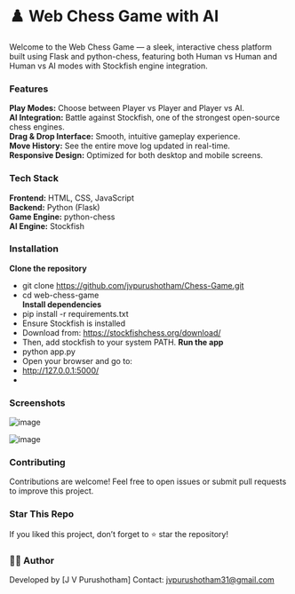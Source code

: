 # ♟️ Web Chess Game with AI

Welcome to the Web Chess Game — a sleek, interactive chess platform built using Flask and python-chess, featuring both Human vs Human and Human vs AI modes with Stockfish engine integration.

### Features

**Play Modes:** Choose between Player vs Player and Player vs AI.     
**AI Integration:** Battle against Stockfish, one of the strongest open-source chess engines.      
**Drag & Drop Interface:** Smooth, intuitive gameplay experience.      
**Move History:** See the entire move log updated in real-time.      
**Responsive Design:** Optimized for both desktop and mobile screens.     

### Tech Stack

**Frontend:** HTML, CSS, JavaScript        
**Backend:** Python (Flask)      
**Game Engine:** python-chess      
**AI Engine:** Stockfish   

### Installation      

**Clone the repository**   
- git clone https://github.com/jvpurushotham/Chess-Game.git     
- cd web-chess-game      
**Install dependencies**     
- pip install -r requirements.txt     
- Ensure Stockfish is installed     
- Download from: https://stockfishchess.org/download/    
- Then, add stockfish to your system PATH. 
**Run the app**       
- python app.py       
- Open your browser and go to:     
- http://127.0.0.1:5000/     
- 
### Screenshots

![image](https://github.com/user-attachments/assets/68f1e4e5-405d-49c1-b3f7-d46cae709253)

![image](https://github.com/user-attachments/assets/bc8759e3-0a79-4ed3-97c8-76c61e1b5873)
 
### Contributing

Contributions are welcome! Feel free to open issues or submit pull requests to improve this project.

### Star This Repo

If you liked this project, don’t forget to ⭐ star the repository!

### 👨‍💻 Author

Developed by [J V Purushotham]
Contact: jvpurushotham31@gmail.com
